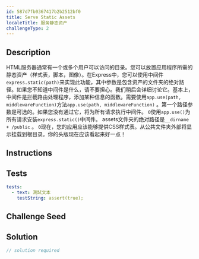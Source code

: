 ```yaml
---
id: 587d7fb0367417b2b2512bf0
title: Serve Static Assets
localeTitle: 服务静态资产
challengeType: 2
---
```


## Description
<section id='description'> 
HTML服务器通常有一个或多个用户可以访问的目录。您可以放置应用程序所需的静态资产（样式表，脚本，图像）。在Express中，您可以使用中间件<code>express.static(path)</code>来实现此功能，其中参数是包含资产的文件夹的绝对路径。如果您不知道中间件是什么，请不要担心。我们稍后会详细讨论它。基本上，中间件是拦截路由处理程序，添加某种信息的函数。需要使用<code>app.use(path, middlewareFunction)</code>方法<code>app.use(path, middlewareFunction)</code> 。第一个路径参数是可选的。如果您没有通过它，将为所有请求执行中间件。 <code>0</code>使用<code>app.use()</code>为所有请求安装<code>express.static()</code>中间件。 assets文件夹的绝对路径是<code>__dirname + /public</code> 。 <code>0</code>现在，您的应用应该能够提供CSS样式表。从公共文件夹外部将显示挂载到根目录。你的头版现在应该看起来好一点！ 
</section>

## Instructions
<section id='instructions'> 

</section>

## Tests
<section id='tests'>

```yml
tests:
  - text: 測試文本
    testString: assert(true);

```

</section>

## Challenge Seed
<section id='challengeSeed'>

</section>

## Solution
<section id='solution'>

```js
// solution required
```
</section>
